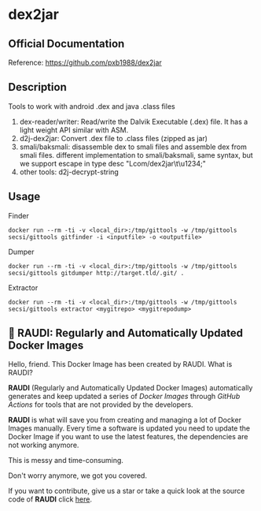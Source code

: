 # dex2jar

## Official Documentation
Reference: https://github.com/pxb1988/dex2jar

## Description
Tools to work with android .dex and java .class files

1. dex-reader/writer: Read/write the Dalvik Executable (.dex) file. It has a light weight API similar with ASM.
2. d2j-dex2jar: Convert .dex file to .class files (zipped as jar)
3. smali/baksmali: disassemble dex to smali files and assemble dex from smali files. different implementation to smali/baksmali, same syntax, but we support escape in type desc "Lcom/dex2jar\t\u1234;"
4. other tools: d2j-decrypt-string
## Usage

Finder
```
docker run --rm -ti -v <local_dir>:/tmp/gittools -w /tmp/gittools secsi/gittools gitfinder -i <inputfile> -o <outputfile>
```

Dumper
```
docker run --rm -ti -v <local_dir>:/tmp/gittools -w /tmp/gittools secsi/gittools gitdumper http://target.tld/.git/ .
```

Extractor
```
docker run --rm -ti -v <local_dir>:/tmp/gittools -w /tmp/gittools secsi/gittools extractor <mygitrepo> <mygitrepodump>
```

## 🐳 RAUDI: Regularly and Automatically Updated Docker Images

Hello, friend. This Docker Image has been created by RAUDI. What is RAUDI?

**RAUDI** (Regularly and Automatically Updated Docker Images) automatically generates and keep updated a series of *Docker Images* through *GitHub Actions* for tools that are not provided by the developers.

**RAUDI** is what will save you from creating and managing a lot of Docker Images manually. Every time a software is updated you need to update the Docker Image if you want to use the latest features, the dependencies are not working anymore. 

This is messy and time-consuming. 

Don't worry anymore, we got you covered.

If you want to contribute, give us a star or take a quick look at the source code of **RAUDI** click [here](https://github.com/cybersecsi/RAUDI).